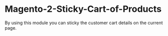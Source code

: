 # Magento-2-Sticky-Cart-of-Products
By using this module you can sticky the customer cart details on the current page.
